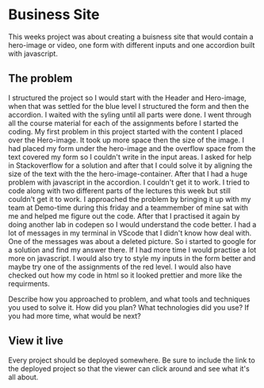# Business Site

This weeks project was about creating a buisness site that would contain a hero-image or video, one form with different inputs and one accordion built with javascript.

## The problem

I structured the project so I would start with the Header and Hero-image, when that was settled for the blue level I structured the form and then the accordion. I waited with the syling until all parts were done. I went through all the course material for each of the assignments before I started the coding.
My first problem in this project started with the content I placed over the Hero-image. It took up more space then the size of the image. I had placed my form under the hero-image and the overflow space from the text covered my form so I couldn't write in the input areas. I asked for help in Stackoverflow for a solution and after that I could solve it by aligning the size of the text with the the hero-image-container. After that I had a huge problem with javascript in the accordion. I couldn't get it to work. I tried to code along with two different parts of the lectures this week but still couldn't get it to work. I approached the problem by bringing it up with my team at Demo-time during this friday and a teammember of mine sat with me and helped me figure out the code. After that I practised it again by doing another lab in codepen so I would understand the code better. I had a lot of messages in my terminal in VScode that I didn't know how deal with. One of the messages was about a deleted picture. So i started to google for a solution and find my answer there. If I had more time I would practise a lot more on javascript. I would also try to style my inputs in the form better and maybe try one of the assignments of the red level. I would also have checked out how my code in html so it looked prettier and more like the requirments.

Describe how you approached to problem, and what tools and techniques you used to solve it. How did you plan? What technologies did you use? If you had more time, what would be next?

## View it live

Every project should be deployed somewhere. Be sure to include the link to the deployed project so that the viewer can click around and see what it's all about.
